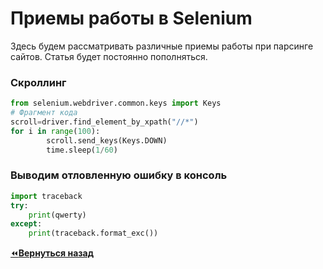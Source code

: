 # Приемы работы в Selenium

Здесь будем рассматривать различные приемы работы при парсинге сайтов. Статья будет постоянно пополняться.

### Скроллинг

```python
from selenium.webdriver.common.keys import Keys
# Фрагмент кода
scroll=driver.find_element_by_xpath("//*")
for i in range(100):
		scroll.send_keys(Keys.DOWN)
		time.sleep(1/60)
```

### Выводим отловленную ошибку в консоль

```python
import traceback
try:
	print(qwerty)
except:
	print(traceback.format_exc())
```

[:rewind:**Вернуться назад**](../../../../../README.md)